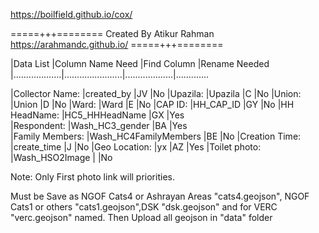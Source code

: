 https://boilfield.github.io/cox/



=====+++========
Created By Atikur Rahman
https://arahmandc.github.io/
=====+++========






|Data List			|Column Name Need		|Find Column		|Rename Needed
|...................|.......................|...................|.............

|Collector Name:	|created_by				|JV					|No
|Upazila: 			|Upazila				|C					|No
|Union:				|Union					|D					|No
|Ward:				|Ward					|E					|No
|CAP ID:			|HH_CAP_ID				|GY					|No
|HH HeadName:		|HC5_HHHeadName			|GX					|Yes	
|Respondent:		|Wash_HC3_gender		|BA					|Yes	
|Family Members:	|Wash_HC4FamilyMembers	|BE					|No
|Creation Time:		|create_time			|J					|No
|Geo Location:		|yx						|AZ					|Yes
|Toilet photo:      |Wash_HSO2Image  		|					|No


Note: Only First photo link will priorities.

Must be Save as NGOF Cats4 or Ashrayan Areas  "cats4.geojson", NGOF Cats1 or others "cats1.geojson",DSK "dsk.geojson" and for VERC "verc.geojson" named.
Then Upload all geojson in "data" folder 

